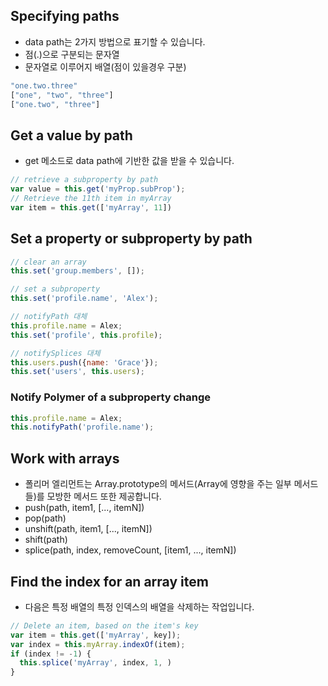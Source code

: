 ## Specifying paths
* data path는 2가지 방법으로 표기할 수 있습니다.
 * 점(.)으로 구분되는 문자열
 * 문자열로 이루어지 배열(점이 있을경우 구분)
```javascript
"one.two.three"
["one", "two", "three"]
["one.two", "three"]
```

## Get a value by path
* get 메소드로 data path에 기반한 값을 받을 수 있습니다.
```javascript
// retrieve a subproperty by path
var value = this.get('myProp.subProp');
// Retrieve the 11th item in myArray
var item = this.get(['myArray', 11])
```

## Set a property or subproperty by path
```javascript
// clear an array
this.set('group.members', []);

// set a subproperty
this.set('profile.name', 'Alex');

// notifyPath 대체
this.profile.name = Alex;
this.set('profile', this.profile);

// notifySplices 대체
this.users.push({name: 'Grace'});
this.set('users', this.users);
```

### Notify Polymer of a subproperty change
```javascript
this.profile.name = Alex;
this.notifyPath('profile.name');
```

## Work with arrays
* 폴리머 엘리먼트는 Array.prototype의 메서드(Array에 영향을 주는 일부 메서드들)를 모방한 메서드 또한 제공합니다.
 * push(path, item1, [..., itemN])
 * pop(path)
 * unshift(path, item1, [..., itemN])
 * shift(path)
 * splice(path, index, removeCount, [item1, ..., itemN])

## Find the index for an array item
* 다음은 특정 배열의 특정 인덱스의 배열을 삭제하는 작업입니다.
```javascript
// Delete an item, based on the item's key
var item = this.get(['myArray', key]);
var index = this.myArray.indexOf(item);
if (index != -1) {
  this.splice('myArray', index, 1, )
}
```